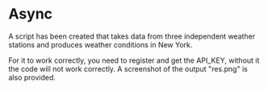 # Async

A script has been created that takes data from three independent weather stations and produces weather conditions in New York.

For it to work correctly, you need to register and get the API_KEY, without it the code will not work correctly.
A screenshot of the output "res.png" is also provided.